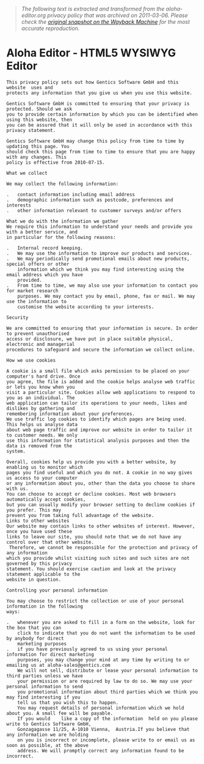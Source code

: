 > *The following text is extracted and transformed from the aloha-editor.org privacy policy that was archived on 2011-03-06. Please check the [original snapshot on the Wayback Machine](https://web.archive.org/web/20110306091931id_/http%3A//www.aloha-editor.org/privacy.php) for the most accurate reproduction.*

# Aloha Editor - HTML5 WYSIWYG Editor


    This privacy policy sets out how Gentics Software GmbH and this website  uses and
    protects any information that you give us when you use this website.
    
    Gentics Software GmbH is committed to ensuring that your privacy is protected. Should we ask
    you to provide certain information by which you can be identified when using this website, then
    you can be assured that it will only be used in accordance with this privacy statement.
    
    Gentics Software GmbH may change this policy from time to time by updating this page. You
    should check this page from time to time to ensure that you are happy with any changes. This
    policy is effective from 2010-07-15.
    
    What we collect
    
    We may collect the following information:
    
    .	contact information including email address
    .	demographic information such as postcode, preferences and interests
    .	other information relevant to customer surveys and/or offers
    
    What we do with the information we gather
    We require this information to understand your needs and provide you with a better service, and
    in particular for the following reasons:
    
    .	Internal record keeping. 
    .	We may use the information to improve our products and services. 
    .	We may periodically send promotional emails about new products, special offers or other
    	information which we think you may find interesting using the email address which you have
    	provided.  
    .	From time to time, we may also use your information to contact you for market research
    	purposes. We may contact you by email, phone, fax or mail. We may use the information to
    	customise the website according to your interests.
    
    Security
    
    We are committed to ensuring that your information is secure. In order to prevent unauthorised
    access or disclosure, we have put in place suitable physical, electronic and managerial
    procedures to safeguard and secure the information we collect online. 
    
    How we use cookies
    
    A cookie is a small file which asks permission to be placed on your computer's hard drive. Once
    you agree, the file is added and the cookie helps analyse web traffic or lets you know when you
    visit a particular site. Cookies allow web applications to respond to you as an individual. The
    web application can tailor its operations to your needs, likes and dislikes by gathering and
    remembering information about your preferences. 
    We use traffic log cookies to identify which pages are being used. This helps us analyse data
    about web page traffic and improve our website in order to tailor it to customer needs. We only
    use this information for statistical analysis purposes and then the data is removed from the
    system. 
    
    Overall, cookies help us provide you with a better website, by enabling us to monitor which
    pages you find useful and which you do not. A cookie in no way gives us access to your computer
    or any information about you, other than the data you choose to share with us. 
    You can choose to accept or decline cookies. Most web browsers automatically accept cookies,
    but you can usually modify your browser setting to decline cookies if you prefer. This may
    prevent you from taking full advantage of the website.
    Links to other websites
    Our website may contain links to other websites of interest. However, once you have used these
    links to leave our site, you should note that we do not have any control over that other website.
     Therefore, we cannot be responsible for the protection and privacy of any information
    which you provide whilst visiting such sites and such sites are not governed by this privacy
    statement. You should exercise caution and look at the privacy statement applicable to the
    website in question.
    
    Controlling your personal information
    
    You may choose to restrict the collection or use of your personal information in the following
    ways:
    
    .	whenever you are asked to fill in a form on the website, look for the box that you can
    	click to indicate that you do not want the information to be used by anybody for direct
    	marketing purposes
    .	if you have previously agreed to us using your personal information for direct marketing
    	purposes, you may change your mind at any time by writing to or emailing us at aloha-sales@gentics.com 
    	We will not sell, distribute or lease your personal information to third parties unless we have
    	your permission or are required by law to do so. We may use your personal information to send
    	you promotional information about third parties which we think you may find interesting if you
    	tell us that you wish this to happen.
    	You may request details of personal information which we hold about you. A small fee will be payable.
    	If you would 	like a copy of the information 	held on you please write to Gentics Software GmbH, 
    	Gonzagagasse 11/25, A-1010 Vienna, 	Austria.If you believe that any information we are holding 
    	on you is incorrect or incomplete, please write to or email us as soon as possible, at the above 
    	address. We will promptly correct any information found to be incorrect.
    
